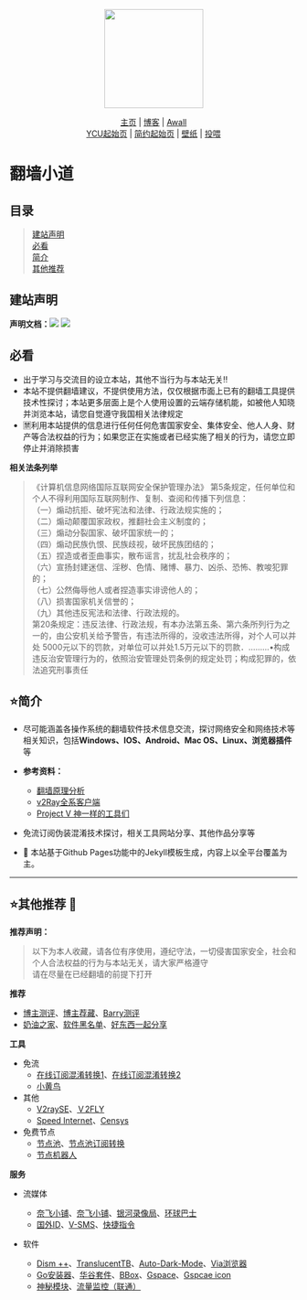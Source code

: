 
<!-- logo -->
<p align="center">
    <a href="https://wangcy.tk" alt="Wangcy Logo">
    <img src="https://www.notion.so/image/https%3A%2F%2Fs3-us-west-2.amazonaws.com%2Fsecure.notion-static.com%2F9896bb2e-d7f9-41ac-a4e6-5f9ac2d2f652%2FWCY%E7%9A%84%E4%B8%AA%E4%BA%BAlogo.png?table=block&id=e714d3e8-f158-486c-87e0-baa42b87f805" height="173"/></a>
</p>



<div align="center">
    <a href="https://wangcy.tk">主页</a> |
    <a href="https://blog.wangcy.cf/">博客</a> |
    <a href="https://wangcy.tk/wall">Awall</a> 
    <br>
    <a href="https://ycu.wangcy.cf">YCU起始页</a> |
    <a href="https://sou.wangcy.tk">简约起始页</a> |
    <a href="https://wangcy.tk/Wallpaper">壁纸</a> | 
    <a href="https://donate.wangcy.tk">投喂</a>
</div>

# 翻墙小道

## **目录**
> [建站声明](#%E5%BB%BA%E7%AB%99%E5%A3%B0%E6%98%8E)<br>
> [必看](#%EF%B8%8F%E7%AE%80%E4%BB%8B)<br>
> [简介](#%EF%B8%8F%E7%AE%80%E4%BB%8B)<br>
> [其他推荐](#%EF%B8%8F%E5%85%B6%E4%BB%96%E6%8E%A8%E8%8D%90-)

## **建站声明**
<p>
    <b>声明文档：</b><a href="https://wangcy.tk/wall/CHN"><img src="https://img.shields.io/badge/%E8%AF%AD%E8%A8%80-%E4%B8%AD%E6%96%87-brightgreen"></a>
    <a href="https://wangcy.tk/wall/Eng"><img src="https://img.shields.io/badge/Language-English-brightgreen"></a>
</p>    

## **必看**

- 出于学习与交流目的设立本站，其他不当行为与本站无关‼️<br>
- 本站不提供翻墙建议，不提供使用方法，仅仅根据市面上已有的翻墙工具提供技术性探讨；本站更多层面上是个人使用设置的云端存储机能，如被他人知晓并浏览本站，请您自觉遵守我国相关法律规定
- 🈲️利用本站提供的信息进行任何任何危害国家安全、集体安全、他人人身、财产等合法权益的行为；如果您正在实施或者已经实施了相关的行为，请您立即停止并消除损害

**相关法条列举**

> 《计算机信息网络国际互联网安全保护管理办法》 第5条规定，任何单位和个人不得利用国际互联网制作、复制、查阅和传播下列信息：<br>
（一）煽动抗拒、破坏宪法和法律、行政法规实施的；<br>
（二）煽动颠覆国家政权，推翻社会主义制度的；<br>
（三）煽动分裂国家、破坏国家统一的；<br>
（四）煽动民族仇恨、民族歧视，破坏民族团结的；<br>
（五）捏造或者歪曲事实，散布谣言，扰乱社会秩序的；<br>
（六）宣扬封建迷信、淫秽、色情、赌博、暴力、凶杀、恐怖、教唆犯罪的；<br>
（七）公然侮辱他人或者捏造事实诽谤他人的；<br>
（八）损害国家机关信誉的；<br>
（九）其他违反宪法和法律、行政法规的。<br>
第20条规定：违反法律、行政法规，有本办法第五条、第六条所列行为之一的，由公安机关给予警告，有违法所得的，没收违法所得，对个人可以并处 5000元以下的罚款，对单位可以并处1.5万元以下的罚款．………•构成违反治安管理行为的，依照治安管理处罚条例的规定处罚；构成犯罪的，依法追究刑事责任

## **⭐️简介**

- 尽可能涵盖各操作系统的翻墙软件技术信息交流，探讨网络安全和网络技术等相关知识，包括**Windows、IOS、Android、Mac OS、Linux、浏览器插件**等

- **参考资料：**
  - [翻墙原理分析](http://wangcy.tk/wall/assets/doc)
  - [v2Ray全系客户端](https://itlanyan.com/v2ray-clients-download/)
  - [Project V 神一样的工具们](https://www.v2ray.com/awesome/tools.html)

- 免流订阅伪装混淆技术探讨，相关工具网站分享、其他作品分享等

- 🎃 本站基于Github Pages功能中的Jekyll模板生成，内容上以全平台覆盖为主。

---

## **⭐️其他推荐** 📜
**推荐声明：**<br>
> 以下为本人收藏，请各位有序使用，遵纪守法，一切侵害国家安全，社会和个人合法权益的行为与本站无关，请大家严格遵守<br>
> 请在尽量在已经翻墙的前提下打开

**推荐**

- [博主测评](https://www.duyaoss.com/archives/360/)、[博主荐藏](https://duangks.com/)、[Barry测评](https://10beasts.net/)
- [奶油之家](https://naiyou001.tk/)、[软件黑名单](https://10beasts.net/china-fanqiang-tools-blacklist/)、[好东西一起分享](https://10beasts.net/recommend/)

**工具**

- 免流
  - [在线订阅混淆转换1](https://zhuan.mlsao.xyz)、[在线订阅混淆转换2](https://api.orangeapi.org)
  - [小黄鸟](https://musetransfer.com/s/zmnwqjc0q)
- 其他
  - [V2raySE](https://v2rayse.com/)、[Ｖ2FLY](https://www.v2fly.org/)
  - [Speed Internet](https://speed.cloudflare.com/)、[Censys](https://censys.io/)
- 免费节点
  - [节点池](https://www.mattkaydiary.com/2021/02/5-free-subscribe-generator-tools-2021-site.html?m=1)、[节点池订阅转换](https://ednovas.xyz/2021/01/15/freeproxies/#EdNovas的节点池)
  - [节点机器人](https://t.me/freenodeshare_bot)
  
**服务**

- 流媒体
  - [奈飞小铺](https://www.ihezu.cn/?sid=5hbCJC)、[奈飞小铺](https://netflixtown.com/)、[银河录像局](https://nf.video/)、[环球巴士](https://universalbus.cn)
  - [国外ID](https://ioskaka.com/)、[V-SMS](https://sms-activate.org)、[快捷指令](https://www.icloud.com/shortcuts/8ca94dbffeb9477abaf4a0bed8d66355)
    
- 软件
  - [Dism ++](https://github.com/Chuyu-Team/Dism-Multi-language/releases)、[TranslucentTB](https://github.com/TranslucentTB/TranslucentTB/releases)、[Auto-Dark-Mode](https://github.com/AutoDarkMode/Windows-Auto-Night-Mode/releases)、[Via浏览器](https://musetransfer.com/s/7okdyqmkk)
  - [Go安装器](https://musetransfer.com/s/083itt2qb)、[华谷套件](https://musetransfer.com/s/c3wlsykwo)、[BBox](http://gboxlab.com/)、[Gspace](https://gspaceteam.com/)、[Gspcae icon](https://musetransfer.com/s/m1ntwwdum)
  - [神秘模块](https://github.com/wchenyi/wall/raw/gh-pages/%E8%B5%84%E6%BA%90/%E7%A5%9E%E7%A7%98_android_202304231027.zip)、[流量监控（联通）](https://github.com/wchenyi/wall/raw/main/%E8%B5%84%E6%BA%90/%E6%B5%81%E9%87%8F%E7%9B%91%E6%8E%A7(%E8%81%94%E9%80%9A).apk)






